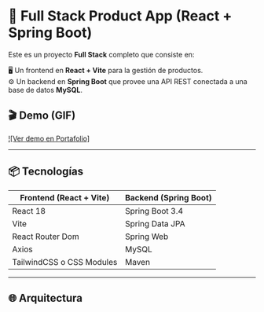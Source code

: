 # 🚀 Full Stack Product App (React + Spring Boot)

Este es un proyecto **Full Stack** completo que consiste en:

🖥️ Un frontend en **React + Vite** para la gestión de productos.  
⚙️ Un backend en **Spring Boot** que provee una API REST conectada a una base de datos **MySQL**.

## 🎬 Demo (GIF)

[![Ver demo en Portafolio]](https://www.youtube.com/watch?v=tu_video_id)

---

## 📦 Tecnologías

| Frontend (React + Vite)     | Backend (Spring Boot)      |
|-----------------------------|----------------------------|
| React 18                    | Spring Boot 3.4            |
| Vite                        | Spring Data JPA            |
| React Router Dom            | Spring Web                 |
| Axios                       | MySQL                      |
| TailwindCSS o CSS Modules   | Maven                      |

---

## 🌐 Arquitectura

